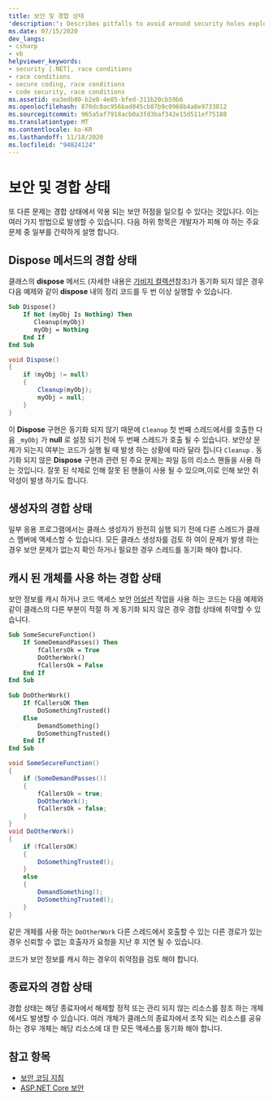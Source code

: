 ```yaml
---
title: 보안 및 경합 상태
'description:': Describes pitfalls to avoid around security holes exploited by race conditions, including dispose methods, constructors, cached objects, and finalizers.
ms.date: 07/15/2020
dev_langs:
- csharp
- vb
helpviewer_keywords:
- security [.NET], race conditions
- race conditions
- secure coding, race conditions
- code security, race conditions
ms.assetid: ea3edb80-b2e8-4e85-bfed-311b20cb59b6
ms.openlocfilehash: 870dc0ac956bad045cb87b9c0968b4a8e9733812
ms.sourcegitcommit: 965a5af7918acb0a3fd3baf342e15d511ef75188
ms.translationtype: MT
ms.contentlocale: ko-KR
ms.lasthandoff: 11/18/2020
ms.locfileid: "94824124"
---
```

# <a name="security-and-race-conditions"></a>보안 및 경합 상태

또 다른 문제는 경합 상태에서 악용 되는 보안 허점을 일으킬 수 있다는 것입니다. 이는 여러 가지 방법으로 발생할 수 있습니다. 다음 하위 항목은 개발자가 피해 야 하는 주요 문제 중 일부를 간략하게 설명 합니다.  
  
## <a name="race-conditions-in-the-dispose-method"></a>Dispose 메서드의 경합 상태  

클래스의 **dispose** 메서드 (자세한 내용은 [가비지 컬렉션](../garbage-collection/index.md)참조)가 동기화 되지 않은 경우 다음 예제와 같이 **dispose** 내의 정리 코드를 두 번 이상 실행할 수 있습니다.  
  
```vb  
Sub Dispose()  
    If Not (myObj Is Nothing) Then  
       Cleanup(myObj)  
       myObj = Nothing  
    End If  
End Sub  
```  
  
```csharp  
void Dispose()
{  
    if (myObj != null)
    {  
        Cleanup(myObj);  
        myObj = null;  
    }  
}  
```  
  
이 **Dispose** 구현은 동기화 되지 않기 때문에 `Cleanup` 첫 번째 스레드에서를 호출한 다음 `_myObj` 가 **null** 로 설정 되기 전에 두 번째 스레드가 호출 될 수 있습니다. 보안상 문제가 되는지 여부는 코드가 실행 될 때 발생 하는 상황에 따라 달라 집니다 `Cleanup` . 동기화 되지 않은 **Dispose** 구현과 관련 된 주요 문제는 파일 등의 리소스 핸들을 사용 하는 것입니다. 잘못 된 삭제로 인해 잘못 된 핸들이 사용 될 수 있으며,이로 인해 보안 취약성이 발생 하기도 합니다.  
  
## <a name="race-conditions-in-constructors"></a>생성자의 경합 상태

일부 응용 프로그램에서는 클래스 생성자가 완전히 실행 되기 전에 다른 스레드가 클래스 멤버에 액세스할 수 있습니다. 모든 클래스 생성자를 검토 하 여이 문제가 발생 하는 경우 보안 문제가 없는지 확인 하거나 필요한 경우 스레드를 동기화 해야 합니다.  
  
## <a name="race-conditions-with-cached-objects"></a>캐시 된 개체를 사용 하는 경합 상태  

보안 정보를 캐시 하거나 코드 액세스 보안 [어설션](../../framework/misc/using-the-assert-method.md) 작업을 사용 하는 코드는 다음 예제와 같이 클래스의 다른 부분이 적절 하 게 동기화 되지 않은 경우 경합 상태에 취약할 수 있습니다.  
  
```vb  
Sub SomeSecureFunction()  
    If SomeDemandPasses() Then  
        fCallersOk = True  
        DoOtherWork()  
        fCallersOk = False  
    End If  
End Sub  
  
Sub DoOtherWork()  
    If fCallersOK Then  
        DoSomethingTrusted()  
    Else  
        DemandSomething()  
        DoSomethingTrusted()  
    End If  
End Sub  
```  
  
```csharp  
void SomeSecureFunction()
{  
    if (SomeDemandPasses())
    {  
        fCallersOk = true;  
        DoOtherWork();  
        fCallersOk = false;  
    }  
}  
void DoOtherWork()
{  
    if (fCallersOK)
    {  
        DoSomethingTrusted();  
    }  
    else
    {  
        DemandSomething();  
        DoSomethingTrusted();  
    }  
}  
```  
  
같은 개체를 사용 하는 `DoOtherWork` 다른 스레드에서 호출할 수 있는 다른 경로가 있는 경우 신뢰할 수 없는 호출자가 요청을 지난 후 지연 될 수 있습니다.  
  
코드가 보안 정보를 캐시 하는 경우이 취약점을 검토 해야 합니다.  
  
## <a name="race-conditions-in-finalizers"></a>종료자의 경합 상태  

경합 상태는 해당 종료자에서 해제할 정적 또는 관리 되지 않는 리소스를 참조 하는 개체 에서도 발생할 수 있습니다. 여러 개체가 클래스의 종료자에서 조작 되는 리소스를 공유 하는 경우 개체는 해당 리소스에 대 한 모든 액세스를 동기화 해야 합니다.  
  
## <a name="see-also"></a>참고 항목

- [보안 코딩 지침](secure-coding-guidelines.md)
- [ASP.NET Core 보안](/aspnet/core/security/)
